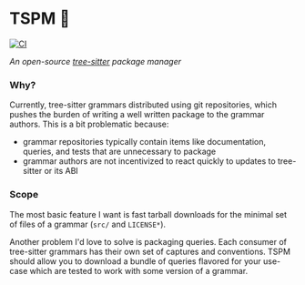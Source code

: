 # TSPM 🌲

[![CI][ci-badge]](ci-file)

_An open-source [tree-sitter][tree-sitter] package manager_

### Why?

Currently, tree-sitter grammars distributed using git repositories, which
pushes the burden of writing a well written package to the grammar authors.
This is a bit problematic because:

- grammar repositories typically contain items like documentation, queries,
  and tests that are unnecessary to package
- grammar authors are not incentivized to react quickly to updates to
  tree-sitter or its ABI

### Scope

The most basic feature I want is fast tarball downloads for the minimal set
of files of a grammar (`src/` and `LICENSE*`).

Another problem I'd love to solve is packaging queries. Each consumer of
tree-sitter grammars has their own set of captures and conventions. TSPM
should allow you to download a bundle of queries flavored for your use-case
which are tested to work with some version of a grammar.

[ci-badge]: https://github.com/the-mikedavis/tspm/actions/workflows/ci.yml/badge.svg
[ci-file]: https://github.com/the-mikedavis/tspm/actions/workflows/ci.yml
[tree-sitter]: https://github.com/tree-sitter/tree-sitter
